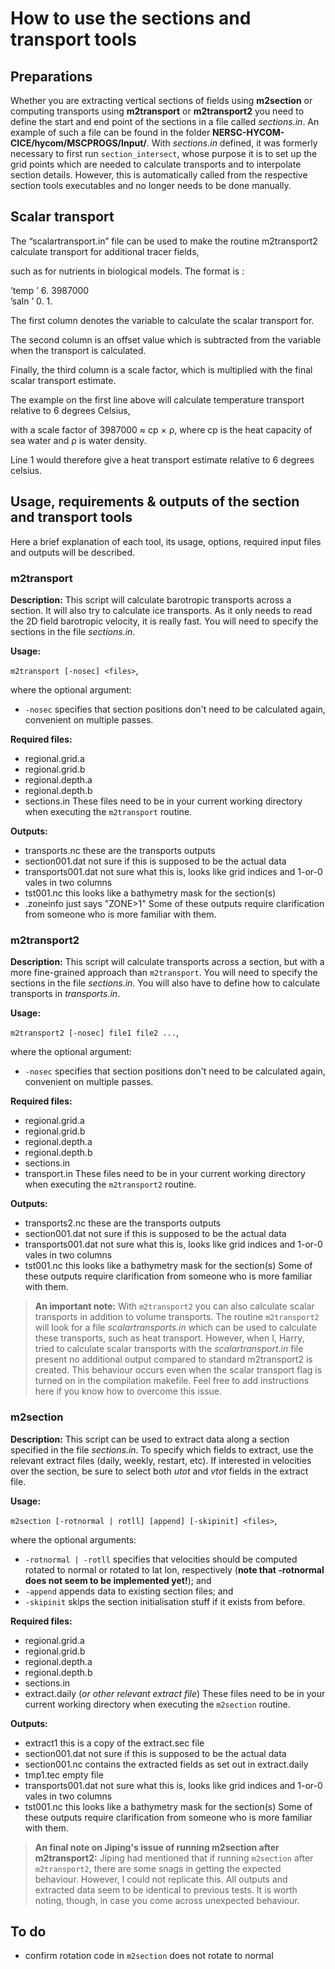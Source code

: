 # How to use the sections and transport tools

## Preparations
Whether you are extracting vertical sections of fields using **m2section** or computing transports using **m2transport** or **m2transport2** you need to define the start and end point of the sections in a file called *sections.in*. An example of such a file can be found in the folder **NERSC-HYCOM-CICE/hycom/MSCPROGS/Input/**. With *sections.in* defined, it was formerly necessary to first run `section_intersect`, whose purpose it is to set up the grid points which are needed to calculate transports and to interpolate section details. However, this is automatically called from the respective section tools executables and no longer needs to be done manually.

## Scalar transport

The “scalartransport.in” file can be used to make the routine m2transport2 calculate transport for additional tracer fields,

such as for nutrients in biological models. The format is :

’temp ’ 6. 3987000  
’saln ’ 0. 1.

The first column denotes the variable to calculate the scalar transport for.

The second column is an offset value which is subtracted from the variable when the transport is calculated.

Finally, the third column is a scale factor, which is multiplied with the final scalar transport estimate.

The example on the first line above will calculate temperature transport relative to 6 degrees Celsius,

with a scale factor of 3987000 ≈ cp × ρ, where cp is the heat capacity of sea water and ρ is water density.

Line 1 would therefore give a heat transport estimate relative to 6 degrees celsius.

## Usage, requirements & outputs of the section and transport tools
Here a brief explanation of each tool, its usage, options, required input files and outputs will be described.

### m2transport
**Description:**
   This script will calculate barotropic transports across a section. It will also try to calculate ice transports. As it only needs to read the 2D field barotropic velocity, it is really fast. You will need to specify the sections in the file *sections.in*.

**Usage:**

`m2transport [-nosec] <files>`,

   where the optional argument:
   - `-nosec`    specifies that section positions don't need to be calculated again, convenient on multiple passes.

**Required files:**
- regional.grid.a
- regional.grid.b
- regional.depth.a
- regional.depth.b
- sections.in
   These files need to be in your current working directory when executing the `m2transport` routine.

**Outputs:**
- transports.nc       these are the transports outputs
- section001.dat      not sure if this is supposed to be the actual data
- transports001.dat   not sure what this is, looks like grid indices and 1-or-0 vales in two columns
- tst001.nc           this looks like a bathymetry mask for the section(s)
- .zoneinfo           just says "ZONE>1"
   Some of these outputs require clarification from someone who is more familiar with them.

### m2transport2
**Description:**
   This script will calculate transports across a section, but with a more fine-grained approach than `m2transport`. You will need to specify the sections in the file *sections.in*. You will also have to define how to calculate transports in *transports.in*.

**Usage:**

`m2transport2 [-nosec] file1 file2 ...`,

   where the optional argument:
   - `-nosec`    specifies that section positions don't need to be calculated again, convenient on multiple passes.

**Required files:**
- regional.grid.a
- regional.grid.b
- regional.depth.a
- regional.depth.b
- sections.in
- transport.in
   These files need to be in your current working directory when executing the `m2transport2` routine.

**Outputs:**
- transports2.nc      these are the transports outputs
- section001.dat      not sure if this is supposed to be the actual data
- transports001.dat   not sure what this is, looks like grid indices and 1-or-0 vales in two columns
- tst001.nc           this looks like a bathymetry mask for the section(s)
   Some of these outputs require clarification from someone who is more familiar with them.

> **An important note:**
> With `m2transport2` you can also calculate scalar transports in addition to volume transports. The routine `m2transport2` will look for a file *scalartransports.in* which can be used to calculate these transports, such as heat transport. However, when I, Harry, tried to calculate scalar transports with the *scalartransport.in* file present no additional output compared to standard m2transport2 is created. This behaviour occurs even when the scalar transport flag is turned on in the compilation makefile. Feel free to add instructions here if you know how to overcome this issue.

### m2section
**Description:**
   This script can be used to extract data along a section specified in the file *sections.in*. To specify which fields to extract, use the relevant extract files (daily, weekly, restart, etc). If interested in velocities over the section, be sure to select both *utot* and *vtot* fields in the extract file. 

**Usage:**

`m2section [-rotnormal | rotll] [append] [-skipinit] <files>`,

   where the optional arguments:
   - `-rotnormal | -rotll`  specifies that velocities should be computed rotated to normal or rotated to lat lon, respectively (**note that -rotnormal does not seem to be implemented yet!**); and
   - `-append`              appends data to existing section files; and
   - `-skipinit`            skips the section initialisation stuff if it exists from before.

**Required files:**
- regional.grid.a
- regional.grid.b
- regional.depth.a
- regional.depth.b
- sections.in
- extract.daily (*or other relevant extract file*)
   These files need to be in your current working directory when executing the `m2section` routine.

**Outputs:**
- extract1            this is a copy of the extract.sec file
- section001.dat      not sure if this is supposed to be the actual data
- section001.nc       contains the extracted fields as set out in extract.daily
- tmp1.tec            empty file
- transports001.dat   not sure what this is, looks like grid indices and 1-or-0 vales in two columns
- tst001.nc           this looks like a bathymetry mask for the section(s)
   Some of these outputs require clarification from someone who is more familiar with them.

> **An final note on Jiping's issue of running m2section after m2transport2:**
> Jiping had mentioned that if running `m2section` after `m2transport2`, there are some snags in getting the expected behaviour. However, I could not replicate this. All outputs and extracted data seem to be identical to previous tests. It is worth noting, though, in case you come across unexpected behaviour.

## To do
- confirm rotation code in `m2section` does not rotate to normal
